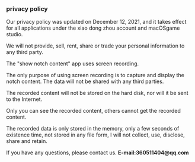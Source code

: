 ### privacy policy

Our privacy policy was updated on December 12, 2021, and it takes effect for all applications under the xiao dong zhou account and macOSgame studio.

We will not provide, sell, rent, share or trade your personal information to any third party.

The "show notch content" app uses screen recording.

The only purpose of using screen recording is to capture and display the notch content.
The data will not be shared with any third parties.

The recorded content will not be stored on the hard disk, nor will it be sent to the Internet.

Only you can see the recorded content, others cannot get the recorded content.

The recorded data is only stored in the memory, only a few seconds of existence time, not stored in any file form, I will not collect, use, disclose, share and retain.

If you have any questions, please contact us.
__E-mail:360511404@qq.com__

